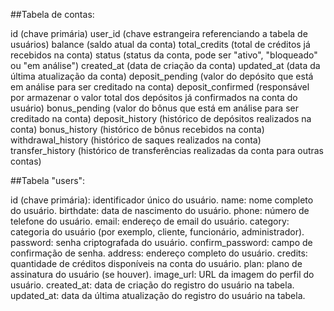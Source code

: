 ##Tabela de contas:

id (chave primária)
user_id (chave estrangeira referenciando a tabela de usuários)
balance (saldo atual da conta)
total_credits (total de créditos já recebidos na conta)
status (status da conta, pode ser "ativo", "bloqueado" ou "em análise")
created_at (data de criação da conta)
updated_at (data da última atualização da conta)
deposit_pending (valor do depósito que está em análise para ser creditado na conta)
deposit_confirmed (responsável por armazenar o valor total dos depósitos já confirmados na conta do usuário) 
bonus_pending (valor do bônus que está em análise para ser creditado na conta)
deposit_history (histórico de depósitos realizados na conta)
bonus_history (histórico de bônus recebidos na conta)
withdrawal_history (histórico de saques realizados na conta)
transfer_history (histórico de transferências realizadas da conta para outras contas)

##Tabela "users":

id (chave primária): identificador único do usuário.
name: nome completo do usuário.
birthdate: data de nascimento do usuário.
phone: número de telefone do usuário.
email: endereço de email do usuário.
category: categoria do usuário (por exemplo, cliente, funcionário, administrador).
password: senha criptografada do usuário.
confirm_password: campo de confirmação de senha.
address: endereço completo do usuário.
credits: quantidade de créditos disponíveis na conta do usuário.
plan: plano de assinatura do usuário (se houver).
image_url: URL da imagem do perfil do usuário.
created_at: data de criação do registro do usuário na tabela.
updated_at: data da última atualização do registro do usuário na tabela.